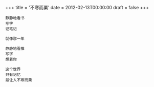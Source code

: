+++
title = '不寒而栗'
date = 2012-02-13T00:00:00
draft = false
+++

```text
静静地看书
写字
记笔记

就像那一年

静静地看推
写字
想着你

这个世界
只有记忆
最让人不寒而栗
```
